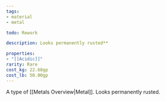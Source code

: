 ```yaml
---
tags:
- material
- metal

todo: Rework

description: Looks permanently rusted**

properties:
- "[[Acidic]]"
rarity: Rare
cost_kg: 22.68gp
cost_lb: 50.00gp
---
```

A type of [[Metals Overview|Metal]]. Looks permanently rusted.